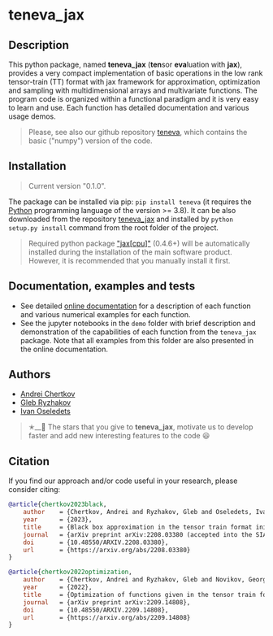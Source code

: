 # teneva_jax


## Description

This python package, named **teneva_jax** (**ten**sor **eva**luation with **jax**), provides a very compact implementation of basic operations in the low rank tensor-train (TT) format with jax framework for approximation, optimization and sampling with multidimensional arrays and multivariate functions. The program code is organized within a functional paradigm and it is very easy to learn and use. Each function has detailed documentation and various usage demos.

> Please, see also our github repository [teneva](https://github.com/AndreiChertkov/teneva), which contains the basic ("numpy") version of the code.


## Installation

> Current version "0.1.0".

The package can be installed via pip: `pip install teneva` (it requires the [Python](https://www.python.org) programming language of the version >= 3.8). It can be also downloaded from the repository [teneva_jax](https://github.com/AndreiChertkov/teneva_jax) and installed by `python setup.py install` command from the root folder of the project.

> Required python package ["jax[cpu]"](https://github.com/google/jax) (0.4.6+) will be automatically installed during the installation of the main software product. However, it is recommended that you manually install it first.


## Documentation, examples and tests

- See detailed [online documentation](https://teneva-jax.readthedocs.io) for a description of each function and various numerical examples for each function.
- See the jupyter notebooks in the `demo` folder with brief description and demonstration of the capabilities of each function from the `teneva_jax` package. Note that all examples from this folder are also presented in the online documentation.


## Authors

- [Andrei Chertkov](https://github.com/AndreiChertkov)
- [Gleb Ryzhakov](https://github.com/G-Ryzhakov)
- [Ivan Oseledets](https://github.com/oseledets)

> ✭__🚂  The stars that you give to **teneva_jax**, motivate us to develop faster and add new interesting features to the code 😃


## Citation

If you find our approach and/or code useful in your research, please consider citing:

```bibtex
@article{chertkov2023black,
    author    = {Chertkov, Andrei and Ryzhakov, Gleb and Oseledets, Ivan},
    year      = {2023},
    title     = {Black box approximation in the tensor train format initialized by ANOVA decomposition},
    journal   = {arXiv preprint arXiv:2208.03380 (accepted into the SIAM Journal on Scientific Computing)},
    doi       = {10.48550/ARXIV.2208.03380},
    url       = {https://arxiv.org/abs/2208.03380}
}
```

```bibtex
@article{chertkov2022optimization,
    author    = {Chertkov, Andrei and Ryzhakov, Gleb and Novikov, Georgii and Oseledets, Ivan},
    year      = {2022},
    title     = {Optimization of functions given in the tensor train format},
    journal   = {arXiv preprint arXiv:2209.14808},
    doi       = {10.48550/ARXIV.2209.14808},
    url       = {https://arxiv.org/abs/2209.14808}
}
```
